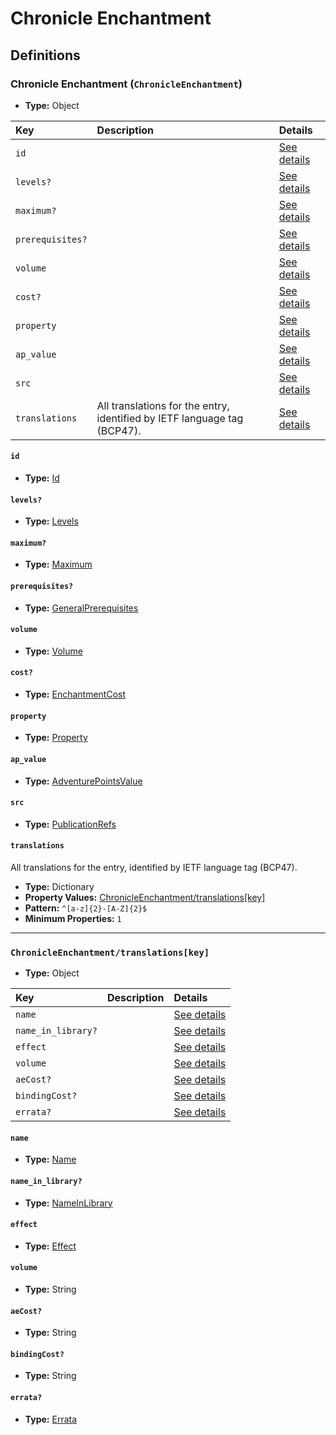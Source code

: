 # Chronicle Enchantment

## Definitions

### <a name="ChronicleEnchantment"></a> Chronicle Enchantment (`ChronicleEnchantment`)

- **Type:** Object

Key | Description | Details
:-- | :-- | :--
`id` |  | <a href="#ChronicleEnchantment/id">See details</a>
`levels?` |  | <a href="#ChronicleEnchantment/levels">See details</a>
`maximum?` |  | <a href="#ChronicleEnchantment/maximum">See details</a>
`prerequisites?` |  | <a href="#ChronicleEnchantment/prerequisites">See details</a>
`volume` |  | <a href="#ChronicleEnchantment/volume">See details</a>
`cost?` |  | <a href="#ChronicleEnchantment/cost">See details</a>
`property` |  | <a href="#ChronicleEnchantment/property">See details</a>
`ap_value` |  | <a href="#ChronicleEnchantment/ap_value">See details</a>
`src` |  | <a href="#ChronicleEnchantment/src">See details</a>
`translations` | All translations for the entry, identified by IETF language tag (BCP47). | <a href="#ChronicleEnchantment/translations">See details</a>

#### <a name="ChronicleEnchantment/id"></a> `id`

- **Type:** <a href="../_Activatable.md#Id">Id</a>

#### <a name="ChronicleEnchantment/levels"></a> `levels?`

- **Type:** <a href="../_Activatable.md#Levels">Levels</a>

#### <a name="ChronicleEnchantment/maximum"></a> `maximum?`

- **Type:** <a href="../_Activatable.md#Maximum">Maximum</a>

#### <a name="ChronicleEnchantment/prerequisites"></a> `prerequisites?`

- **Type:** <a href="../_Prerequisite.md#GeneralPrerequisites">GeneralPrerequisites</a>

#### <a name="ChronicleEnchantment/volume"></a> `volume`

- **Type:** <a href="../_Activatable.md#Volume">Volume</a>

#### <a name="ChronicleEnchantment/cost"></a> `cost?`

- **Type:** <a href="../_Activatable.md#EnchantmentCost">EnchantmentCost</a>

#### <a name="ChronicleEnchantment/property"></a> `property`

- **Type:** <a href="../_Activatable.md#Property">Property</a>

#### <a name="ChronicleEnchantment/ap_value"></a> `ap_value`

- **Type:** <a href="../_Activatable.md#AdventurePointsValue">AdventurePointsValue</a>

#### <a name="ChronicleEnchantment/src"></a> `src`

- **Type:** <a href="../source/_PublicationRef.md#PublicationRefs">PublicationRefs</a>

#### <a name="ChronicleEnchantment/translations"></a> `translations`

All translations for the entry, identified by IETF language tag (BCP47).

- **Type:** Dictionary
- **Property Values:** <a href="#ChronicleEnchantment/translations[key]">ChronicleEnchantment/translations[key]</a>
- **Pattern:** `^[a-z]{2}-[A-Z]{2}$`
- **Minimum Properties:** `1`

---

### <a name="ChronicleEnchantment/translations[key]"></a> `ChronicleEnchantment/translations[key]`

- **Type:** Object

Key | Description | Details
:-- | :-- | :--
`name` |  | <a href="#ChronicleEnchantment/translations[key]/name">See details</a>
`name_in_library?` |  | <a href="#ChronicleEnchantment/translations[key]/name_in_library">See details</a>
`effect` |  | <a href="#ChronicleEnchantment/translations[key]/effect">See details</a>
`volume` |  | <a href="#ChronicleEnchantment/translations[key]/volume">See details</a>
`aeCost?` |  | <a href="#ChronicleEnchantment/translations[key]/aeCost">See details</a>
`bindingCost?` |  | <a href="#ChronicleEnchantment/translations[key]/bindingCost">See details</a>
`errata?` |  | <a href="#ChronicleEnchantment/translations[key]/errata">See details</a>

#### <a name="ChronicleEnchantment/translations[key]/name"></a> `name`

- **Type:** <a href="../_Activatable.md#Name">Name</a>

#### <a name="ChronicleEnchantment/translations[key]/name_in_library"></a> `name_in_library?`

- **Type:** <a href="../_Activatable.md#NameInLibrary">NameInLibrary</a>

#### <a name="ChronicleEnchantment/translations[key]/effect"></a> `effect`

- **Type:** <a href="../_Activatable.md#Effect">Effect</a>

#### <a name="ChronicleEnchantment/translations[key]/volume"></a> `volume`

- **Type:** String

#### <a name="ChronicleEnchantment/translations[key]/aeCost"></a> `aeCost?`

- **Type:** String

#### <a name="ChronicleEnchantment/translations[key]/bindingCost"></a> `bindingCost?`

- **Type:** String

#### <a name="ChronicleEnchantment/translations[key]/errata"></a> `errata?`

- **Type:** <a href="../source/_Erratum.md#Errata">Errata</a>
